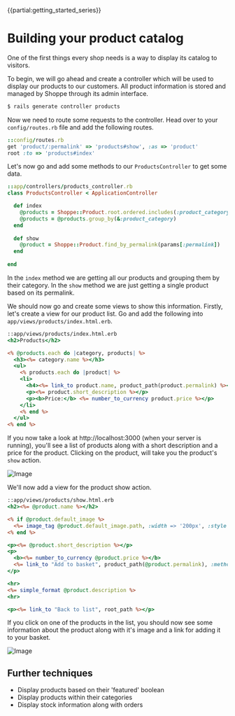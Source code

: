 {{partial:getting_started_series}}

# Building your product catalog

One of the first things every shop needs is a way to display its catalog to visitors.

To begin, we will go ahead and create a controller which will be used to display our
products to our customers. All product information is stored and managed by Shoppe through
its admin interface.

```bash
$ rails generate controller products
```

Now we need to route some requests to the controller. Head over to your `config/routes.rb`
file and add the following routes.

```ruby
::config/routes.rb
get 'product/:permalink' => 'products#show', :as => 'product'
root :to => 'products#index'
```

Let's now go and add some methods to our `ProductsController` to get some data.

```ruby
::app/controllers/products_controller.rb
class ProductsController < ApplicationController

  def index
    @products = Shoppe::Product.root.ordered.includes(:product_category, :variants)
    @products = @products.group_by(&:product_category)
  end
  
  def show
    @product = Shoppe::Product.find_by_permalink(params[:permalink])
  end
  
end
```

In the `index` method we are getting all our products and grouping them by their category.
In the `show` method we are just getting a single product based on its permalink.

We should now go and create some views to show this information. Firstly, let's create a
view for our product list. Go and add the following into `app/views/products/index.html.erb`.

```rhtml
::app/views/products/index.html.erb
<h2>Products</h2>

<% @products.each do |category, products| %>
  <h3><%= category.name %></h3>
  <ul>
    <% products.each do |product| %>
    <li>
      <h4><%= link_to product.name, product_path(product.permalink) %></h4>
      <p><%= product.short_description %></p>
      <p><b>Price:</b> <%= number_to_currency product.price %></p>
    </li>
    <% end %>
  </ul>
<% end %>
```

If you now take a look at http://localhost:3000 (when your server is running), you'll see a
list of products along with a short description and a price for the product. Clicking 
on the product, will take you the product's `show` action.

![Image](http://s.adamcooke.io/cZDqP.png)

We'll now add a view for the product show action.

```rhtml
::app/views/products/show.html.erb
<h2><%= @product.name %></h2>

<% if @product.default_image %>
  <%= image_tag @product.default_image.path, :width => '200px', :style => "float:right" %>
<% end %>

<p><%= @product.short_description %></p>
<p>
  <b><%= number_to_currency @product.price %></b>
  <%= link_to "Add to basket", product_path(@product.permalink), :method => :post %>
</p>

<hr>
<%= simple_format @product.description %>
<hr>

<p><%= link_to "Back to list", root_path %></p>
```

If you click on one of the products in the list, you should now see some information 
about the product along with it's image and a link for adding it to your basket.

![Image](http://s.adamcooke.io/4nfIL.png)

## Further techniques

* Display products based on their 'featured' boolean
* Display products within their categories
* Display stock information along with orders

